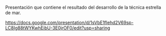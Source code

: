 
Presentación que contiene el resultado del desarrollo de la técnica estrella de mar.

https://docs.google.com/presentation/d/1sVbE1fIehd2V69sp-LC8Ig88tWYKwhEibU-3E0jrOF0/edit?usp=sharing